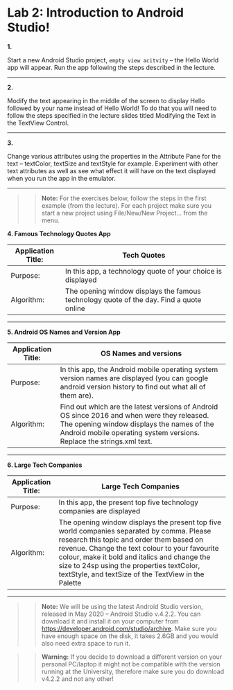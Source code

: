 # Lab 2: Introduction to Android Studio!
    
**1.**

Start a new Android Studio project, `empty view acitvity` – the Hello World app will appear. Run the app following the steps described in the lecture. 

______

**2.** 

Modify the text appearing in the middle of the screen to display Hello followed by your name instead of Hello World! To do that you will need to follow the steps specified in the lecture slides titled Modifying the Text in the TextView Control.
_____

**3.**

Change various attributes using the properties in the Attribute Pane for the text – textColor, textSize and textStyle for example. Experiment with other text attributes as well as see what effect it will have on the text displayed when you run the app in the emulator.
__________

>> **Note:** For the exercises below, follow the steps in the first example (from the lecture). For each project make sure you start a new project using File/New/New Project… from the menu. 

**4. Famous Technology Quotes App**

|Application Title:  |Tech Quotes|
|----|----|
|Purpose: |In this app, a technology quote of your choice is displayed |
|Algorithm: | The opening window displays the famous technology quote of the day. Find a quote online|
___________________

**5. Android OS Names and Version App**

|Application Title: |OS Names and versions|
|---|---|
|Purpose:|In this app, the Android mobile operating system version names are displayed (you can google android version history to find out what all of them are).|
|Algorithm:|Find out which are the latest versions of Android OS since 2016 and when were they released.  The opening window displays the names of the Android mobile operating system versions.  Replace the strings.xml text.|
___________________

**6. Large Tech Companies**


|Application Title: |Large Tech Companies|
|---|---|
|Purpose:| In this app, the present top five technology companies are displayed |
|Algorithm:| The opening window displays the present top five world companies separated by comma. Please research this topic and order them based on revenue. Change the text colour to your favourite colour, make it bold and italics and change the size to 24sp using the properties textColor, textStyle, and textSize of the TextView in the Palette|
___________________

>> **Note:** We will be using the latest Android Studio version, released in May 2020 – Android Studio v.4.2.2. You can download it and install it on your computer from https://developer.android.com/studio/archive. Make sure you have enough space on the disk, it takes 2.6GB and you would also need extra space to run it.

>> **Warning:** If you decide to download a different version on your personal PC/laptop it might not be compatible with the version running at the University, therefore make sure you do download v4.2.2 and not any other!
